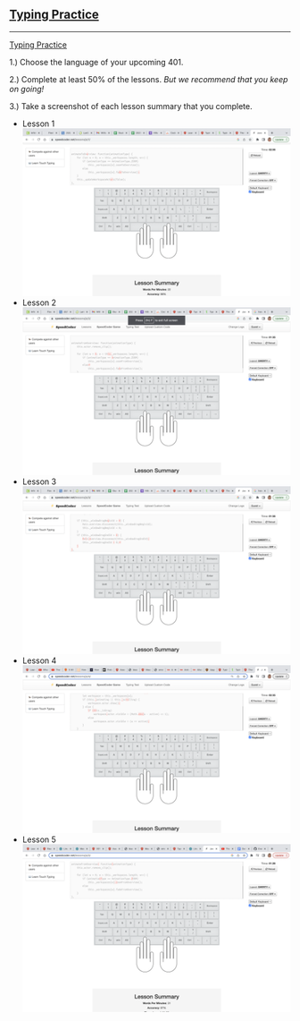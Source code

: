 ## [Typing Practice](https://codefellows.github.io/common_curriculum/prework/typing)
___

[Typing Practice](https://www.speedcoder.net/lessons/js/1/)

1.) Choose the language of your upcoming 401.

2.) Complete at least 50% of the lessons. *But we recommend that you keep on going!*

3.) Take a screenshot of each lesson summary that you complete.

* Lesson 1 ![Lesson 1](img/typing-lesson-01.png)
* Lesson 2 ![Lesson 2](img/typing-lesson-02.png)
* Lesson 3 ![Lesson 3](img/typing-lesson-03.png)
* Lesson 4 ![Lesson 4](img/typing-lesson-04.png)
* Lesson 5 ![Lesson 5](img/typing-lesson-15.png)

